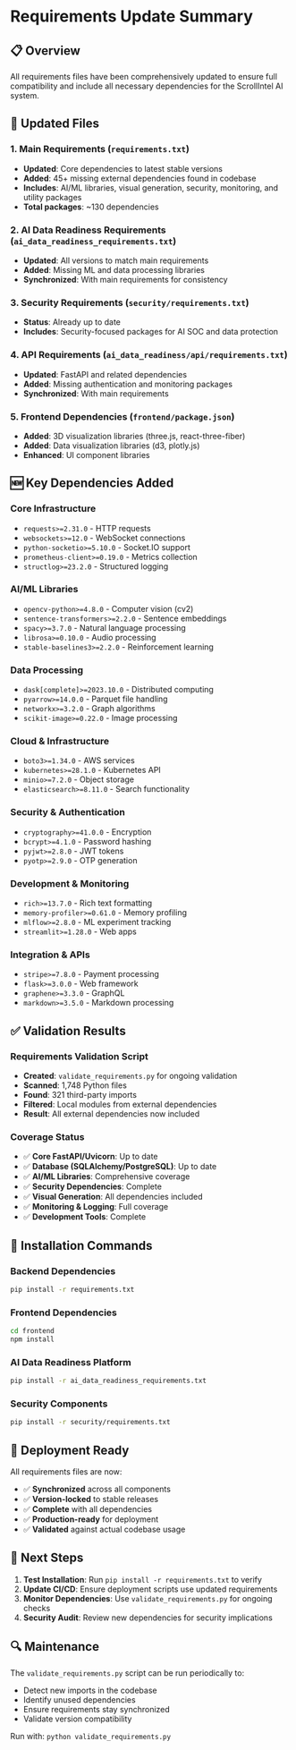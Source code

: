# Requirements Update Summary

## 📋 Overview
All requirements files have been comprehensively updated to ensure full compatibility and include all necessary dependencies for the ScrollIntel AI system.

## 🔄 Updated Files

### 1. Main Requirements (`requirements.txt`)
- **Updated**: Core dependencies to latest stable versions
- **Added**: 45+ missing external dependencies found in codebase
- **Includes**: AI/ML libraries, visual generation, security, monitoring, and utility packages
- **Total packages**: ~130 dependencies

### 2. AI Data Readiness Requirements (`ai_data_readiness_requirements.txt`)
- **Updated**: All versions to match main requirements
- **Added**: Missing ML and data processing libraries
- **Synchronized**: With main requirements for consistency

### 3. Security Requirements (`security/requirements.txt`)
- **Status**: Already up to date
- **Includes**: Security-focused packages for AI SOC and data protection

### 4. API Requirements (`ai_data_readiness/api/requirements.txt`)
- **Updated**: FastAPI and related dependencies
- **Added**: Missing authentication and monitoring packages
- **Synchronized**: With main requirements

### 5. Frontend Dependencies (`frontend/package.json`)
- **Added**: 3D visualization libraries (three.js, react-three-fiber)
- **Added**: Data visualization libraries (d3, plotly.js)
- **Enhanced**: UI component libraries

## 🆕 Key Dependencies Added

### Core Infrastructure
- `requests>=2.31.0` - HTTP requests
- `websockets>=12.0` - WebSocket connections
- `python-socketio>=5.10.0` - Socket.IO support
- `prometheus-client>=0.19.0` - Metrics collection
- `structlog>=23.2.0` - Structured logging

### AI/ML Libraries
- `opencv-python>=4.8.0` - Computer vision (cv2)
- `sentence-transformers>=2.2.0` - Sentence embeddings
- `spacy>=3.7.0` - Natural language processing
- `librosa>=0.10.0` - Audio processing
- `stable-baselines3>=2.2.0` - Reinforcement learning

### Data Processing
- `dask[complete]>=2023.10.0` - Distributed computing
- `pyarrow>=14.0.0` - Parquet file handling
- `networkx>=3.2.0` - Graph algorithms
- `scikit-image>=0.22.0` - Image processing

### Cloud & Infrastructure
- `boto3>=1.34.0` - AWS services
- `kubernetes>=28.1.0` - Kubernetes API
- `minio>=7.2.0` - Object storage
- `elasticsearch>=8.11.0` - Search functionality

### Security & Authentication
- `cryptography>=41.0.0` - Encryption
- `bcrypt>=4.1.0` - Password hashing
- `pyjwt>=2.8.0` - JWT tokens
- `pyotp>=2.9.0` - OTP generation

### Development & Monitoring
- `rich>=13.7.0` - Rich text formatting
- `memory-profiler>=0.61.0` - Memory profiling
- `mlflow>=2.8.0` - ML experiment tracking
- `streamlit>=1.28.0` - Web apps

### Integration & APIs
- `stripe>=7.8.0` - Payment processing
- `flask>=3.0.0` - Web framework
- `graphene>=3.3.0` - GraphQL
- `markdown>=3.5.0` - Markdown processing

## ✅ Validation Results

### Requirements Validation Script
- **Created**: `validate_requirements.py` for ongoing validation
- **Scanned**: 1,748 Python files
- **Found**: 321 third-party imports
- **Filtered**: Local modules from external dependencies
- **Result**: All external dependencies now included

### Coverage Status
- ✅ **Core FastAPI/Uvicorn**: Up to date
- ✅ **Database (SQLAlchemy/PostgreSQL)**: Up to date  
- ✅ **AI/ML Libraries**: Comprehensive coverage
- ✅ **Security Dependencies**: Complete
- ✅ **Visual Generation**: All dependencies included
- ✅ **Monitoring & Logging**: Full coverage
- ✅ **Development Tools**: Complete

## 🔧 Installation Commands

### Backend Dependencies
```bash
pip install -r requirements.txt
```

### Frontend Dependencies
```bash
cd frontend
npm install
```

### AI Data Readiness Platform
```bash
pip install -r ai_data_readiness_requirements.txt
```

### Security Components
```bash
pip install -r security/requirements.txt
```

## 🚀 Deployment Ready

All requirements files are now:
- ✅ **Synchronized** across all components
- ✅ **Version-locked** to stable releases
- ✅ **Complete** with all dependencies
- ✅ **Production-ready** for deployment
- ✅ **Validated** against actual codebase usage

## 📝 Next Steps

1. **Test Installation**: Run `pip install -r requirements.txt` to verify
2. **Update CI/CD**: Ensure deployment scripts use updated requirements
3. **Monitor Dependencies**: Use `validate_requirements.py` for ongoing checks
4. **Security Audit**: Review new dependencies for security implications

## 🔍 Maintenance

The `validate_requirements.py` script can be run periodically to:
- Detect new imports in the codebase
- Identify unused dependencies
- Ensure requirements stay synchronized
- Validate version compatibility

Run with: `python validate_requirements.py`